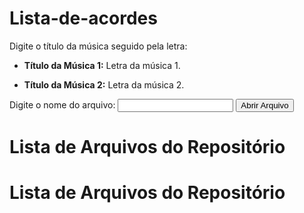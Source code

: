 # Lista-de-acordes

Digite o título da música seguido pela letra:

- **Título da Música 1:**
  Letra da música 1.

- **Título da Música 2:**
  Letra da música 2.

<!-- Adicione mais músicas conforme necessário -->

<!DOCTYPE html>
<html lang="en">
<head>
<meta charset="UTF-8">
<meta name="viewport" content="width=device-width, initial-scale=1.0">
<title>Open File on GitHub Pages</title>
</head>
<body>

<label for="fileInput">Digite o nome do arquivo:</label>
<input type="text" id="fileInput">
<button onclick="openFile()">Abrir Arquivo</button>

<script>
function openFile() {
  var fileName = document.getElementById("fileInput").value;
  // Redirecionar para o arquivo especificado
  window.location.href = fileName;
}
</script>

</body>
</html>

<!DOCTYPE html>
<html lang="en">
<head>
<meta charset="UTF-8">
<meta name="viewport" content="width=device-width, initial-scale=1.0">
<title>Lista de Arquivos do Repositório</title>
</head>
<body>

<h1>Lista de Arquivos do Repositório</h1>

<ul id="fileList">
  <!-- Lista de arquivos será inserida aqui -->
</ul>

<script>
// Configurações
const username = 'felipe-kim';
const repository = 'Lista-de-acordes';

// URL da API do GitHub para obter a lista de arquivos
const apiUrl = `https://api.github.com/repos/${username}/${repository}/contents`;

// Função para buscar a lista de arquivos
async function fetchFiles() {
  try {
    const response = await fetch(apiUrl);
    const data = await response.json();
    
    // Limpar a lista de arquivos
    const fileList = document.getElementById('fileList');
    fileList.innerHTML = '';
    
    // Adicionar cada arquivo à lista
    data.forEach(file => {
      const listItem = document.createElement('li');
      const link = document.createElement('a');
      link.textContent = file.name;
      link.href = file.html_url;
      listItem.appendChild(link);
      fileList.appendChild(listItem);
    });
  } catch (error) {
    console.error('Erro ao buscar a lista de arquivos:', error);
  }
}

// Chamar a função para buscar a lista de arquivos quando a página carregar
fetchFiles();
</script>

</body>
</html>


<!DOCTYPE html>
<html lang="en">
<head>
<meta charset="UTF-8">
<meta name="viewport" content="width=device-width, initial-scale=1.0">
<title>Lista de Arquivos do Repositório</title>
</head>
<body>

<h1>Lista de Arquivos do Repositório</h1>

<ul id="fileList">
  <!-- Lista de arquivos será inserida aqui -->
</ul>

<script>
// Configurações
const username = 'seu_nome_de_usuário';
const repository = 'seu_repositório';

// URL base do GitHub para visualização do arquivo
const githubUrl = `https://github.com/${username}/${repository}/blob/main/`;

// Função para buscar a lista de arquivos
async function fetchFiles() {
  try {
    const response = await fetch(`https://api.github.com/repos/${username}/${repository}/contents`);
    const data = await response.json();
    
    // Limpar a lista de arquivos
    const fileList = document.getElementById('fileList');
    fileList.innerHTML = '';
    
    // Adicionar cada arquivo à lista
    data.forEach(file => {
      const listItem = document.createElement('li');
      const link = document.createElement('a');
      link.textContent = file.name;
      link.href = githubUrl + file.path; // URL completa do arquivo
      listItem.appendChild(link);
      fileList.appendChild(listItem);
    });
  } catch (error) {
    console.error('Erro ao buscar a lista de arquivos:', error);
  }
}

// Chamar a função para buscar a lista de arquivos quando a página carregar
fetchFiles();
</script>

</body>
</html>
